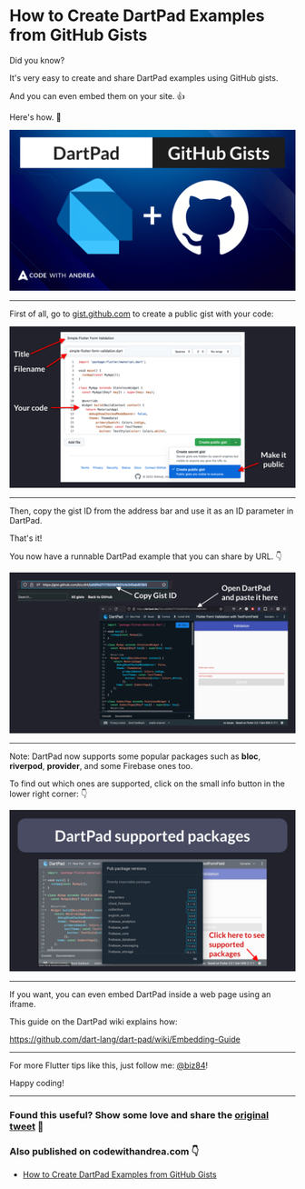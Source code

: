# How to Create DartPad Examples from GitHub Gists

Did you know?

It's very easy to create and share DartPad examples using GitHub gists.

And you can even embed them on your site. 👍

Here's how. 🧵

![](053.1-dartpad-github-gists.png)

---

First of all, go to [gist.github.com](https://gist.github.com) to create a public gist with your code:

![](053.2-create-gist.png)

---

Then, copy the gist ID from the address bar and use it as an ID parameter in DartPad.

That's it!

You now have a runnable DartPad example that you can share by URL. 👇

![](053.3-dartpad-gist.png)

---

Note: DartPad now supports some popular packages such as **bloc**, **riverpod**, **provider**, and some Firebase ones too.

To find out which ones are supported, click on the small info button in the lower right corner: 👇

![](053.4-dartpad-supported-packages.png)

---

If you want, you can even embed DartPad inside a web page using an iframe.

This guide on the DartPad wiki explains how:

https://github.com/dart-lang/dart-pad/wiki/Embedding-Guide

---

For more Flutter tips like this, just follow me: [@biz84](https://twitter.com/biz84)!

Happy coding!

---

### Found this useful? Show some love and share the [original tweet](https://twitter.com/biz84/status/1533682331386527745) 🙏

### Also published on codewithandrea.com 👇

- [How to Create DartPad Examples from GitHub Gists](https://codewithandrea.com/tips/create-dartpad-from-github-gist/)